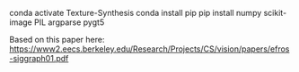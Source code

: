 conda activate Texture-Synthesis
conda install pip
pip install numpy scikit-image PIL argparse pygt5

Based on this paper here:
https://www2.eecs.berkeley.edu/Research/Projects/CS/vision/papers/efros-siggraph01.pdf
